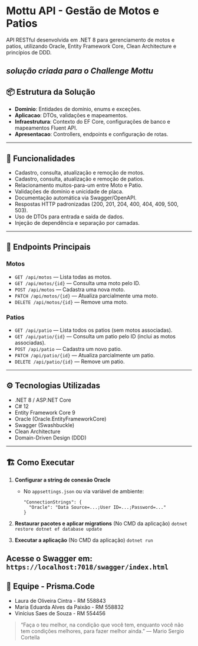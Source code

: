 # Mottu API - Gestão de Motos e Patios

API RESTful desenvolvida em .NET 8 para gerenciamento de motos e patios, utilizando Oracle, Entity Framework Core, Clean Architecture e princípios de DDD.

*solução criada para o **Challenge Mottu***
---

## 📦 Estrutura da Solução

- **Dominio**: Entidades de domínio, enums e exceções.
- **Aplicacao**: DTOs, validações e mapeamentos.
- **Infraestrutura**: Contexto do EF Core, configurações de banco e mapeamentos Fluent API.
- **Apresentacao**: Controllers, endpoints e configuração de rotas.

---

## 🚀 Funcionalidades

- Cadastro, consulta, atualização e remoção de motos.
- Cadastro, consulta, atualização e remoção de patios.
- Relacionamento muitos-para-um entre Moto e Patio.
- Validações de domínio e unicidade de placa.
- Documentação automática via Swagger/OpenAPI.
- Respostas HTTP padronizadas (200, 201, 204, 400, 404, 409, 500, 503).
- Uso de DTOs para entrada e saída de dados.
- Injeção de dependência e separação por camadas.

---

## 🔗 Endpoints Principais

### Motos

- `GET /api/motos` — Lista todas as motos.
- `GET /api/motos/{id}` — Consulta uma moto pelo ID.
- `POST /api/motos` — Cadastra uma nova moto.
- `PATCH /api/motos/{id}` — Atualiza parcialmente uma moto.
- `DELETE /api/motos/{id}` — Remove uma moto.

### Patios

- `GET /api/patio` — Lista todos os patios (sem motos associadas).
- `GET /api/patio/{id}` — Consulta um patio pelo ID (inclui as motos associadas).
- `POST /api/patio` — Cadastra um novo patio.
- `PATCH /api/patio/{id}` — Atualiza parcialmente um patio.
- `DELETE /api/patio/{id}` — Remove um patio.

---

## ⚙️ Tecnologias Utilizadas

- .NET 8 / ASP.NET Core
- C# 12
- Entity Framework Core 9
- Oracle (Oracle.EntityFrameworkCore)
- Swagger (Swashbuckle)
- Clean Architecture
- Domain-Driven Design (DDD)

---

## 🏗️ Como Executar

1. **Configurar a string de conexão Oracle**
   - No `appsettings.json` ou via variável de ambiente:
     ```
     "ConnectionStrings": {
       "Oracle": "Data Source=...;User ID=...;Password=..."
     }
     ```
2. **Restaurar pacotes e aplicar migrations**
   (No CMD da aplicação)
   `dotnet restore dotnet ef database update`

3. **Executar a aplicação**
   (No CMD da aplicação)
   `dotnet run`

Acesse o Swagger em: `https://localhost:7018/swagger/index.html`
---

## 👥 Equipe - Prisma.Code
- Laura de Oliveira Cintra - RM 558843
- Maria Eduarda Alves da Paixão - RM 558832
- Vinícius Saes de Souza - RM 554456

> “Faça o teu melhor, na condição que você tem, enquanto você não tem condições melhores, para fazer melhor ainda.” — Mario Sergio Cortella